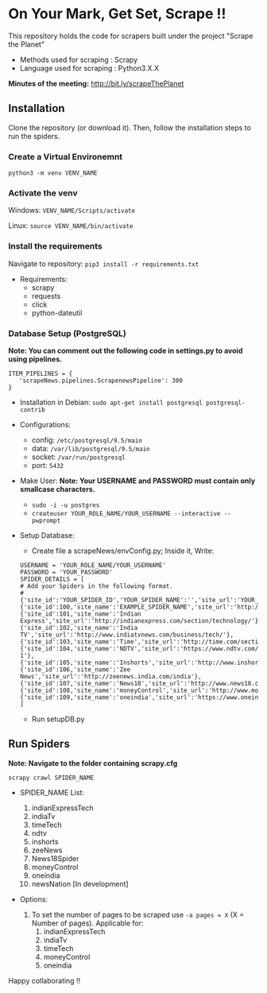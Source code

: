 # On Your Mark, Get Set, Scrape !!

This repository holds the code for scrapers built under the project "Scrape the Planet"  
- Methods used for scraping : Scrapy   
- Language used for scraping : Python3.X.X

**Minutes of the meeting:** http://bit.ly/scrapeThePlanet

## Installation
Clone the repository (or download it). Then, follow the installation steps to run the spiders.

### Create a Virtual Environemnt
```
python3 -m venv VENV_NAME
```

### Activate the venv
Windows: `VENV_NAME/Scripts/activate`

Linux: `source VENV_NAME/bin/activate`

### Install the requirements
Navigate to repository: `pip3 install -r requirements.txt`

- Requirements:
    - scrapy
    - requests
    - click
    - python-dateutil

### Database Setup (PostgreSQL)

**Note: You can comment out the following code in settings.py to avoid using pipelines.**

```
ITEM_PIPELINES = {
   'scrapeNews.pipelines.ScrapenewsPipeline': 300
}
```

- Installation in Debian: `sudo apt-get install postgresql postgresql-contrib`

- Configurations:
	- config: `/etc/postgresql/9.5/main`  
	- data:   `/var/lib/postgresql/9.5/main`
	- socket: `/var/run/postgresql`
	- port:   `5432`

- Make User:
	**Note: Your USERNAME and PASSWORD must contain only smallcase characters.**
	- `sudo -i -u postgres`
	- `createuser YOUR_ROLE_NAME/YOUR_USERNAME --interactive --pwprompt`

- Setup Database:
    - Create file a scrapeNews/envConfig.py; Inside it, Write:
    ```
    USERNAME = 'YOUR_ROLE_NAME/YOUR_USERNAME'
    PASSWORD = 'YOUR_PASSWORD'
    SPIDER_DETAILS = [
    # Add your Spiders in the following format.
    # {'site_id':'YOUR_SPIDER_ID','YOUR_SPIDER_NAME':'','site_url':'YOUR_SPIDER_URL'}
    {'site_id':100,'site_name':'EXAMPLE_SPIDER_NAME','site_url':'http://www.example.com'},
    {'site_id':101,'site_name':'Indian Express','site_url':'http://indianexpress.com/section/technology/'},
    {'site_id':102,'site_name':'India TV','site_url':'http://www.indiatvnews.com/business/tech/'},
    {'site_id':103,'site_name':'Time','site_url':'http://time.com/section/tech/'},
    {'site_id':104,'site_name':'NDTV','site_url':'https://www.ndtv.com/latest/page-1'},
    {'site_id':105,'site_name':'Inshorts','site_url':'http://www.inshorts.com/en/read/'},
	{'site_id':106,'site_name':'Zee News','site_url':'http://zeenews.india.com/india'},
    {'site_id':107,'site_name':'News18','site_url':'http://www.news18.com/news/'},
	{'site_id':108,'site_name':'moneyControl','site_url':'http://www.moneycontrol.com/news/business/'},
	{'site_id':109,'site_name':'oneindia','site_url':'https://www.oneindia.com/india/'}
	]
    ```

    - Run setupDB.py
## Run Spiders
**Note: Navigate to the folder containing scrapy.cfg**
```
scrapy crawl SPIDER_NAME
```
- SPIDER_NAME List:
	1. indianExpressTech
	2. indiaTv  
	3. timeTech
	4. ndtv
	5. inshorts
    6. zeeNews
    7. News18Spider
    8. moneyControl
    9. oneindia
    10. newsNation [In development]

- Options:
    1. To set the number of pages to be scraped use  `-a pages = X` (X = Number of pages).
	Applicable for:
        1. indianExpressTech
    	2. indiaTv  
    	3. timeTech
        4. moneyControl
        5. oneindia

Happy collaborating !!   
